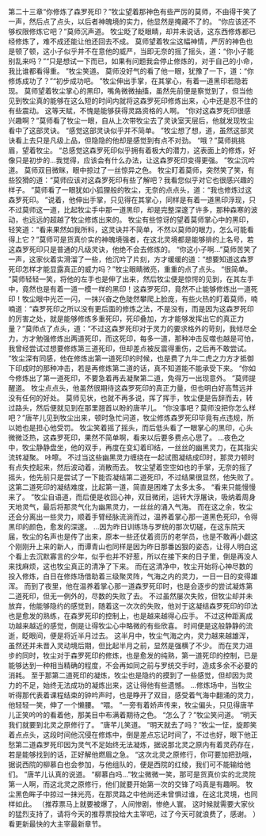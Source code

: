 第二十三章“你修炼了森罗死印？”牧尘望着那神色有些严厉的莫师，不由得干笑了一声，然后点了点头，以后者神魄境的实力，他显然是掩藏不了的。
“你应该还不够权限修炼它吧？”莫师沉声道。
牧尘眨了眨眼睛，却并未说话，这东西修炼都已经修炼了，难不成还能让他还回去不成。
莫师望着牧尘这幅神情，严厉的神色也是顿了顿，这小子似乎并不在意他的威严，当即无奈的摇了摇头，道：“你小子能别乱来吗？”“只是想试一下而已，如果有问题我会停止修炼的，对于自己的小命，我比谁都看得重。
”牧尘笑道。
莫师没好气的看了他一眼，犹豫了一下，道：“你修炼成功了？”“初步成功吧。
”牧尘伸出手掌，在其掌心，有着一道黑印若隐若现。
莫师望着牧尘掌心的黑印，嘴角微微抽搐，虽然先前便是察觉到了，但当他见到牧尘真的能够在这么短的时间内就将这森罗死印修炼出来，心中还是忍不住的有些震动。
这等天赋，不愧是能够获得灵路资格的人啊。
“你对这森罗死印很感兴趣啊？”莫师看了牧尘一眼，自从上次带牧尘去了灵诀室天层后，他就发现牧尘看中了这部灵诀。
“感觉这部灵诀似乎并不简单。
”牧尘想了想，道，虽然这部灵诀看上去只是凡级上品，但隐隐的他却是感觉到有点不对劲。
“哦？”莫师挑挑眉，望着牧尘。
“总感觉这森罗死印似乎拥有着极大的潜力，这表面上的修炼，好像只是初步的...我觉得，应该会有什么办法，让这森罗死印变得更强。
”牧尘沉吟道。
莫师双目微眯，眼中掠过了一丝惊异之色。
牧尘盯着莫师，突然笑了笑，有些狡猾的道：“莫师应该对这森罗死印有些了解吧？我看您似乎对它也很感兴趣的样子。
”莫师看了一眼犹如小狐狸般的牧尘，无奈的点点头，道：“我也修炼过这森罗死印。
”说着，他伸出手掌，只见得在其掌心，同样是有着一道黑印浮现，只不过莫师这一道，比起牧尘手中那一道黑印，却是完整深邃了许多，那种森寒的波动，也远远的超越了牧尘修炼出来的。
牧尘有些惊讶的望着莫师掌心中的黑印，轻笑道：“看来果然如我所料，这灵诀并不简单，不然以莫师的眼力，怎么可能看得上它？”莫师可是货真价实的神魄境强者，在这北灵境都是能够排的上名号，若这森罗死印只是普通的凡级灵诀，他绝不会去修炼的。
“你这小子啊...”莫师苦笑了一声，这家伙着实滑溜了一些，他沉吟了片刻，方才缓缓的道：“想要知道这森罗死印怎样才能显露真正的威力吗？”牧尘眼睛微亮，重重的点了点头。
“很简单。
”莫师轻轻一笑，将他的左手也是伸了出来，然后牧尘便是惊愕的见到，在其左手中，竟然也是有着一道一模一样的黑印！这森罗死印，竟然不止能够修炼出一道死印！牧尘眼中光芒一闪，一抹兴奋之色陡然攀爬上脸庞，有些火热的盯着莫师，喃喃道：“森罗死印之所以没有更后面的修炼之法，不是没有，而是因为这森罗死印的厉害之处，就是能够修炼多重死印，死印叠加，方才能够发挥出它的真正力量？”莫师点了点头，道：“不过这森罗死印对于灵力的要求格外的苛刻，我倾尽全力，方才勉强修炼出两道死印，而这死印，每多一道，那种冲击反噬也越是可怕，我曾经尝试过想要修炼第三道死印，但却差点被反震得重伤，之后再不敢尝试。
”牧尘深有同感，他在修炼出第一道死印的时候，也是费了九牛二虎之力方才抵御下印成时的那种冲击，若是再修炼第二道的话，真不知道能不能承受下来。
“你如今修炼出了第一道死印，不要急着再去凝聚第二道，免得万一出现意外。
”莫师提醒道。
牧尘点点头，他虽然很期待这森罗死印的真正力量，但也明白好高骛远并没有任何的好处。
莫师见状，也就不再多说，挥了挥手，牧尘便是告辞而去，转过路头，然后便就见到在那里翘首以盼的唐芊儿。
“你没事吧？莫师没把你怎么样吧？”唐芊儿见到牧尘出来，顿时急忙问道，牧尘修炼森罗死印毕竟有点违规，所以她也是担心他受罚。
牧尘笑着摇了摇头，而后低头看了一眼掌心的黑印，心头微微泛热，这森罗死印，果然不简单啊，看来以后要多费点心思了。
...夜色之中，牧尘静静盘坐，他的双手，再度在变幻着印结，一丝丝的幽黑灵力，在其指尖流转凝聚。
咔嚓。
不过当这些幽黑灵力缠绕在一起试图凝结成印时，那灵力顿时有点失控起来，然后波动着，消散而去。
牧尘望着空空如也的手掌，无奈的摇了摇头，他先前只是尝试了一下能否凝结第二道死印，不过结果很显然，他失败了。
这第二道死印的凝结难度，比起第一道，简直是困难了太多太多。
“看来只能慢慢来了。
”牧尘自语道，而后便是收回心神，双目微闭，运转大浮屠诀，吸纳着周身天地灵气，最后将那灵气化为幽黑灵力，一丝丝的涌入气海。
而在这之余，牧尘还会分离出一些灵力，顺着手臂经脉流淌而过，温养着掌心那一道黑色死印，令得黑印的颜色，愈发的深邃。
...因为昨日训练场与罗统的那次切磋，在这东院天届，牧尘的名声也是传了出来，原本一些还仗着资历的老学员，也是不敢再小觑这个刚刚升上来的新人，而谭青山也同样是因为昨日那番凶狠的姿态，让得人明白这个看上去沉默寡言的少年，似乎也并不好惹，所以在接下来的日子里，倒是再没人来找麻烦，这也牧尘真正的清净了下来。
而在这清净中，牧尘开始将心神尽数的投入修炼，白日在修炼场借助着三级聚灵阵，气海之内的灵力，一日一日的变得雄浑。
而到了夜里，他在温养着掌心那一道森罗死印时，也是会逐步的尝试凝炼第二道死印，但无一例外的，尽数的失败了去。
不过虽然屡次失败，但牧尘却并未放弃，他能够隐约的感觉到，随着这一次次的失败，他对于这凝结森罗死印的印法也是愈发的熟练，在森罗死印的控制上，也是越来越得心应手。
不过这种距离成功越来越近的感觉，倒是让得牧尘心中略微的有些欣喜。
时间便是这般静静的流逝，眨眼间，便是将近半月过去。
这半月中，牧尘气海之内，灵力越来越雄浑，虽然还并未晋入灵动境后期，但比起半月之前，显然是强横了不少。
而在灵力进步的同时，牧尘对于森罗死印的修炼，也是愈发的纯熟，第一道死印的控制，已是能够达到一种相当精确的程度，不会再如同之前与罗统交手时，造成多余不必要的消耗。
至于那第二道死印的凝炼，牧尘也是隐约的摸到了一些感觉，但却因为灵力的不足，始终无法成功的凝炼出来，这让得他有些遗憾。
...修炼场中，当牧尘听得那代表着课程结束的钟吟声时，也是睁开了双目，感受着气海中翻涌的灵力，他轻轻一笑，伸了一个懒腰。
“喂。
”一旁有着娇声传来，牧尘偏头，只见得唐芊儿正笑吟吟的看着他，那美目中布满着期待之色。
“怎么了？”牧尘笑问道。
“明天我们就要到北灵之原修行了。
”唐芊儿笑道。
“明天就去了吗？”牧尘一怔，旋即笑着点点头，这段时间他沉侵在修炼中，倒是差点忘记时间了，不过也好，眼下他正愁第二道森罗死印因为灵气不足始终无法凝炼，据说那北灵之原内有着灵药存在，若是能够找到的话，正好解他燃眉之急。
“这次北灵之原修行，你可要加把劲哦，据说西院的柳慕白也会参加，与他组队的，便是西院的红绫，我们可不能输给他们。
”唐芊儿认真的说道。
“柳慕白吗...”牧尘微微一笑，那可是货真价实的北灵院第一人啊，而这北灵之原修行，他们就要开始第一次的交锋了吗真是有趣啊。
牧尘黑色眸子中掠过一抹光亮，在那灵路之中他尚还未曾惧过谁，在这北灵境，也同样如此。
（推荐票马上就要被爆了，人间惨剧，惨绝人寰。
这时候就需要大家伙的猛烈支持了，请将今天的推荐票投给大主宰吧，过了今天可就浪费了，感谢。
）看更新最快的大主宰最新章节。
